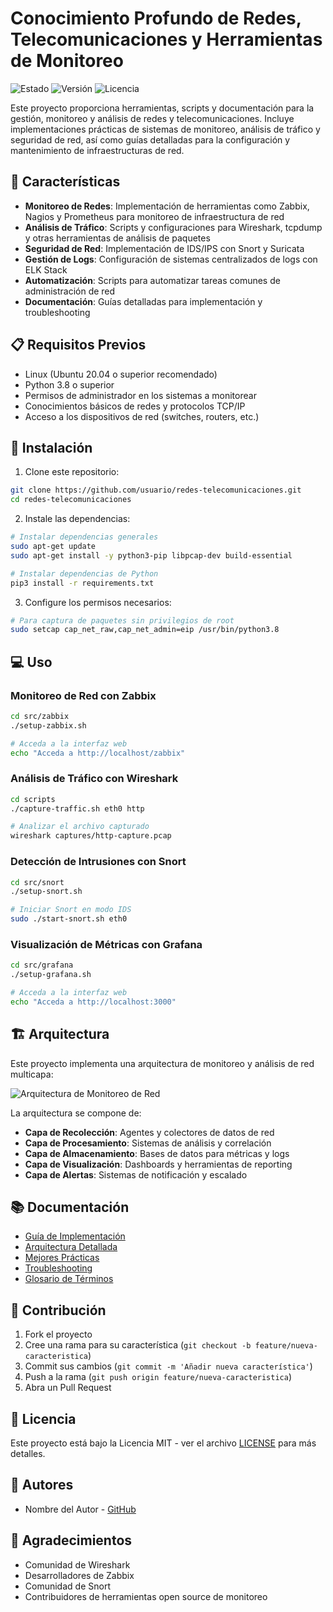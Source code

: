 # Conocimiento Profundo de Redes, Telecomunicaciones y Herramientas de Monitoreo

![Estado](https://img.shields.io/badge/Estado-En%20Desarrollo-yellow)
![Versión](https://img.shields.io/badge/Versión-1.0.0-blue)
![Licencia](https://img.shields.io/badge/Licencia-MIT-green)

Este proyecto proporciona herramientas, scripts y documentación para la gestión, monitoreo y análisis de redes y telecomunicaciones. Incluye implementaciones prácticas de sistemas de monitoreo, análisis de tráfico y seguridad de red, así como guías detalladas para la configuración y mantenimiento de infraestructuras de red.

## 🌟 Características

- **Monitoreo de Redes**: Implementación de herramientas como Zabbix, Nagios y Prometheus para monitoreo de infraestructura de red
- **Análisis de Tráfico**: Scripts y configuraciones para Wireshark, tcpdump y otras herramientas de análisis de paquetes
- **Seguridad de Red**: Implementación de IDS/IPS con Snort y Suricata
- **Gestión de Logs**: Configuración de sistemas centralizados de logs con ELK Stack
- **Automatización**: Scripts para automatizar tareas comunes de administración de red
- **Documentación**: Guías detalladas para implementación y troubleshooting

## 📋 Requisitos Previos

- Linux (Ubuntu 20.04 o superior recomendado)
- Python 3.8 o superior
- Permisos de administrador en los sistemas a monitorear
- Conocimientos básicos de redes y protocolos TCP/IP
- Acceso a los dispositivos de red (switches, routers, etc.)

## 🚀 Instalación

1. Clone este repositorio:

```bash
git clone https://github.com/usuario/redes-telecomunicaciones.git
cd redes-telecomunicaciones
```

2. Instale las dependencias:

```bash
# Instalar dependencias generales
sudo apt-get update
sudo apt-get install -y python3-pip libpcap-dev build-essential

# Instalar dependencias de Python
pip3 install -r requirements.txt
```

3. Configure los permisos necesarios:

```bash
# Para captura de paquetes sin privilegios de root
sudo setcap cap_net_raw,cap_net_admin=eip /usr/bin/python3.8
```

## 💻 Uso

### Monitoreo de Red con Zabbix

```bash
cd src/zabbix
./setup-zabbix.sh

# Acceda a la interfaz web
echo "Acceda a http://localhost/zabbix"
```

### Análisis de Tráfico con Wireshark

```bash
cd scripts
./capture-traffic.sh eth0 http

# Analizar el archivo capturado
wireshark captures/http-capture.pcap
```

### Detección de Intrusiones con Snort

```bash
cd src/snort
./setup-snort.sh

# Iniciar Snort en modo IDS
sudo ./start-snort.sh eth0
```

### Visualización de Métricas con Grafana

```bash
cd src/grafana
./setup-grafana.sh

# Acceda a la interfaz web
echo "Acceda a http://localhost:3000"
```

## 🏗️ Arquitectura

Este proyecto implementa una arquitectura de monitoreo y análisis de red multicapa:

![Arquitectura de Monitoreo de Red](docs/img/arquitectura.png)

La arquitectura se compone de:
- **Capa de Recolección**: Agentes y colectores de datos de red
- **Capa de Procesamiento**: Sistemas de análisis y correlación
- **Capa de Almacenamiento**: Bases de datos para métricas y logs
- **Capa de Visualización**: Dashboards y herramientas de reporting
- **Capa de Alertas**: Sistemas de notificación y escalado

## 📚 Documentación

- [Guía de Implementación](docs/guias/implementacion.md)
- [Arquitectura Detallada](docs/arquitectura/arquitectura-detallada.md)
- [Mejores Prácticas](docs/guias/mejores-practicas.md)
- [Troubleshooting](docs/guias/troubleshooting.md)
- [Glosario de Términos](docs/guias/glosario.md)

## 🤝 Contribución

1. Fork el proyecto
2. Cree una rama para su característica (`git checkout -b feature/nueva-caracteristica`)
3. Commit sus cambios (`git commit -m 'Añadir nueva característica'`)
4. Push a la rama (`git push origin feature/nueva-caracteristica`)
5. Abra un Pull Request

## 📄 Licencia

Este proyecto está bajo la Licencia MIT - ver el archivo [LICENSE](LICENSE) para más detalles.

## 👥 Autores

- Nombre del Autor - [GitHub](https://github.com/usuario)

## 🙏 Agradecimientos

- Comunidad de Wireshark
- Desarrolladores de Zabbix
- Comunidad de Snort
- Contribuidores de herramientas open source de monitoreo

